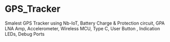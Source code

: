 # GPS_Tracker
Smalest GPS Tracker using Nb-IoT, Battery Charge &amp; Protection circuit, GPA LNA Amp, Accelerometer, Wireless MCU, Type C, User Button , Indication LEDs, Debug Ports
